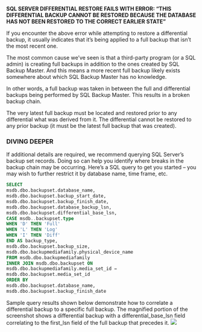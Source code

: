 **SQL SERVER DIFFERENTIAL RESTORE FAILS WITH ERROR: “THIS DIFFERENTIAL BACKUP CANNOT BE RESTORED BECAUSE THE DATABASE HAS NOT BEEN RESTORED TO THE CORRECT EARLIER STATE”**

If you encounter the above error while attempting to restore a differential backup, it usually indicates that it’s being applied to a full backup that isn’t the most recent one.

The most common cause we’ve seen is that a third-party program (or a SQL admin) is creating full backups in addition to the ones created by SQL Backup Master. And this means a more recent full backup likely exists somewhere about which SQL Backup Master has no knowledge.

In other words, a full backup was taken in between the full and differential backups being performed by SQL Backup Master. This results in a broken backup chain.

The very latest full backup must be located and restored prior to any differential what was derived from it. The differential cannot be restored to any prior backup (it must be the latest full backup that was created).

### DIVING DEEPER
If additional details are required, we recommend querying SQL Server’s backup set records. Doing so can help you identify where breaks in the backup chain may be occurring. Here’s a SQL query to get you started – you may wish to further restrict it by database name, time frame, etc.
```SQL
SELECT
msdb.dbo.backupset.database_name,
msdb.dbo.backupset.backup_start_date,
msdb.dbo.backupset.backup_finish_date,
msdb.dbo.backupset.database_backup_lsn,
msdb.dbo.backupset.differential_base_lsn,
CASE msdb..backupset.type
WHEN 'D' THEN 'Full'
WHEN 'L' THEN 'Log'
WHEN 'I' THEN 'Diff'
END AS backup_type,
msdb.dbo.backupset.backup_size,
msdb.dbo.backupmediafamily.physical_device_name
FROM msdb.dbo.backupmediafamily
INNER JOIN msdb.dbo.backupset ON
msdb.dbo.backupmediafamily.media_set_id =
msdb.dbo.backupset.media_set_id
ORDER BY
msdb.dbo.backupset.database_name,
msdb.dbo.backupset.backup_finish_date
```
Sample query results shown below demonstrate how to correlate a differential backup to a specific full backup. The magnified portion of the screenshot shows a differential backup with a differential_base_lsn field correlating to the first_lsn field of the full backup that precedes it.
<img src= https://www.sqlbackupmaster.com/wordpress/wp-content/uploads/2021/02/full-diff-correlation3.png />
